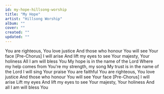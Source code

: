 ```yaml
---
id: my-hope-hillsong-worship
title: "My Hope"
artist: "Hillsong Worship"
album: ""
cover: ""
created: ""
updated: ""
---
```


You are righteous, You love justice
And those who honour You will see Your face
[Pre-Chorus]
I will arise
And lift my eyes to see
Your majesty, Your holiness
All I am will bless You
My hope is in the name of the Lord
Where my help comes from
You're my strength, my song
My trust is in the name of the Lord
I will sing Your praise
You are faithful
You are righteous, You love justice
And those who honour You will see Your face
[Pre-Chorus]
I will arise
Lift my eyes
And lift my eyes to see
Your majesty, Your holiness
And all I am will bless You